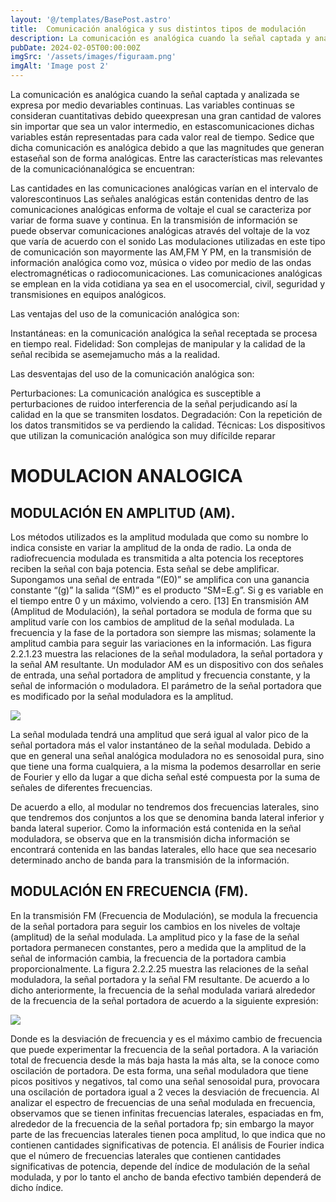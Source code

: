 ```yaml
---
layout: '@/templates/BasePost.astro'
title:  Comunicación analógica y sus distintos tipos de modulación
description: La comunicación es analógica cuando la señal captada y analizada se expresa por medio devariables   continuas. 
pubDate: 2024-02-05T00:00:00Z
imgSrc: '/assets/images/figuraam.png'
imgAlt: 'Image post 2'
---
```


La comunicación es analógica cuando la señal captada y analizada se expresa por medio devariables   continuas.   Las   variables   continuas   se   consideran   cuantitativas   debido   queexpresan una gran cantidad de valores sin importar que sea un valor intermedio, en estascomunicaciones dichas variables están representadas para cada valor real de tiempo. Sedice que dicha comunicación es analógica debido a que las magnitudes que generan estaseñal son de forma analógicas. Entre las características mas relevantes de la comunicaciónanalógica se encuentran:


Las cantidades en las comunicaciones analógicas varían en el intervalo de valorescontinuos
Las señales analógicas están contenidas dentro de las comunicaciones analógicas enforma de voltaje el cual se caracteriza por variar de forma suave y continua. 
En la transmisión de información se puede observar comunicaciones analógicas através del voltaje de la voz que varía de acuerdo con el sonido
Las modulaciones utilizadas en este tipo de comunicación son mayormente las AM,FM Y PM, en la transmisión de información analógica como voz, música o video por medio de las ondas electromagnéticas o radiocomunicaciones.
Las comunicaciones analógicas se emplean en la vida cotidiana ya sea en el usocomercial, civil, seguridad y transmisiones en equipos analógicos.

Las ventajas del uso de la comunicación analógica son:

Instantáneas: en la comunicación analógica la señal receptada se procesa en tiempo
real.
Fidelidad: Son complejas de manipular y la calidad de la señal recibida se asemejamucho más a la realidad.

Las desventajas del uso de la comunicación analógica son:

Perturbaciones: La comunicación analógica es susceptible a perturbaciones de ruidoo interferencia de la señal perjudicando así la calidad en la que se transmiten losdatos. 
Degradación: Con la repetición de los datos transmitidos se va perdiendo la calidad.
Técnicas: Los dispositivos que utilizan la comunicación analógica son muy difícilde reparar

<h1>MODULACION ANALOGICA</h1>


<h2>MODULACIÓN EN AMPLITUD (AM). </h2>

Los métodos utilizados es la amplitud modulada que como su nombre lo indica consiste en variar la amplitud de la onda de radio. La onda de radiofrecuencia modulada es transmitida a alta potencia los receptores reciben la señal con baja potencia. Esta señal se debe amplificar. Supongamos una señal de entrada “(E0)” se amplifica con una ganancia constante “(g)” la salida “(SM)” es el producto “SM=E.g”. Si g es variable en el tiempo entre 0 y un máximo, volviendo a cero. [13] En transmisión AM (Amplitud de Modulación), la señal portadora se modula de forma que su amplitud varíe con los cambios de amplitud de la señal modulada. La frecuencia y la fase de la portadora son siempre las mismas; solamente la amplitud cambia para seguir las variaciones en la información. Las figura 2.2.1.23 muestra las relaciones de la señal moduladora, la señal portadora y la señal AM resultante. Un modulador AM es un dispositivo con dos señales de entrada, una señal portadora de amplitud y frecuencia constante, y la señal de información o moduladora. El parámetro de la señal portadora que es modificado por la señal moduladora es la amplitud.

<img src="/assets/images/figuraam.png"/>

La señal modulada tendrá una amplitud que será igual al valor pico de la señal portadora más el valor instantáneo de la señal modulada. Debido a que en general una señal analógica moduladora no es senosoidal pura, sino que tiene una forma cualquiera, a la misma la podemos desarrollar en serie de Fourier y ello da lugar a que dicha señal esté compuesta por la suma de señales de diferentes frecuencias. 

De acuerdo a ello, al modular no tendremos dos frecuencias laterales, sino que tendremos dos conjuntos a los que se denomina banda lateral inferior y banda lateral superior. Como la información está contenida en la señal moduladora, se observa que en la transmisión dicha información se encontrará contenida en las bandas laterales, ello hace que sea necesario determinado ancho de banda para la transmisión de la información.

<h2>MODULACIÓN EN FRECUENCIA (FM). </h2>

En la transmisión FM (Frecuencia de Modulación), se modula la frecuencia de la señal portadora para seguir los cambios en los niveles de voltaje (amplitud) de la señal modulada. La amplitud pico y la fase de la señal portadora permanecen constantes, pero a medida que la amplitud de la señal de información cambia, la frecuencia de la portadora cambia proporcionalmente. La figura 2.2.2.25 muestra las relaciones de la señal moduladora, la señal portadora y la señal FM resultante. De acuerdo a lo dicho anteriormente, la frecuencia de la señal modulada variará alrededor de la frecuencia de la señal portadora de acuerdo a la siguiente expresión: 

<img src="/assets/images/figurafm.png"/>

Donde es la desviación de frecuencia y es el máximo cambio de frecuencia que puede experimentar la frecuencia de la señal portadora. A la variación total de frecuencia desde la más baja hasta la más alta, se la conoce como oscilación de portadora. De esta forma, una señal moduladora que tiene picos positivos y negativos, tal como una señal senosoidal pura, provocara una oscilación de portadora igual a 2 veces la desviación de frecuencia. Al analizar el espectro de frecuencias de una señal modulada en frecuencia, observamos que se tienen infinitas frecuencias laterales, espaciadas en fm, alrededor de la frecuencia de la señal portadora fp; sin embargo la mayor parte de las frecuencias laterales tienen poca amplitud, lo que indica que no contienen cantidades significativas de potencia. El análisis de Fourier indica que el número de frecuencias laterales que contienen cantidades significativas de potencia, depende del índice de modulación de la señal modulada, y por lo tanto el ancho de banda efectivo también dependerá de dicho índice.
